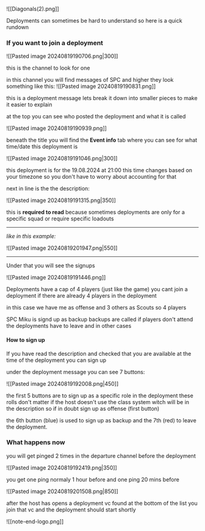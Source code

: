 ![[Diagonals(2).png]]

Deployments can sometimes be hard to understand so here is a quick rundown 

### If you want to join a deployment

![[Pasted image 20240819190706.png|300]]



this is the channel to look for one 

in this channel you will find messages of SPC and higher
they look something like this:
![[Pasted image 20240819190831.png]]

this is a deployment message lets break it down into smaller pieces to make it easier to explain 

at the top you can see who posted the deployment and what it is called

![[Pasted image 20240819190939.png]]

beneath the title you will find the **Event info** tab where you can see for what time/date this deployment is

![[Pasted image 20240819191046.png|300]]

this deployment is for the 19.08.2024 at 21:00 this time changes based on your timezone so you don't have to worry about accounting for that

next in line is the the description:

![[Pasted image 20240819191315.png|350]]

this is **required to read** because sometimes deployments are only for a specific squad or require specific loadouts

***
*like in this example:*

![[Pasted image 20240819201947.png|550]]
***

Under that you will see the signups

![[Pasted image 20240819191446.png]]

Deployments have a cap of 4 players (just like the game)
you cant join a deployment if there are already 4 players in the deployment 

in this case we have me as offense and 3 others as Scouts so 4 players 

SPC Miku is signd up as backup 
backups are called if players don't attend the deployments have to leave and in other cases
#### How to sign up
If you have read the description and checked that you are available at the time of the deployment you can sign up

under the deployment message you can see 7 buttons:

![[Pasted image 20240819192008.png|450]]

the first 5 buttons are to sign up as a specific role in the deployment 
these rolls don't matter if the host doesn't use the class system witch will be in the description so if in doubt sign up as offense (first button)

the 6th button (blue) is used to sign up as backup
and the 7th (red) to leave the deployment.

### What happens now
you will get pinged 2 times in the departure channel before the deployment 

![[Pasted image 20240819192419.png|350]]

you get one ping normaly 1 hour before
and one ping 20 mins before

![[Pasted image 20240819201508.png|850]]

after the host has opens a deployment vc found at the bottom of the list you join that vc and the deployment should start shortly


![[note-end-logo.png]]